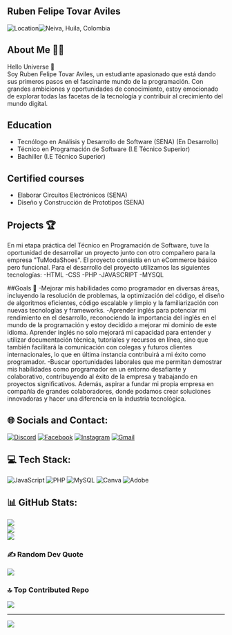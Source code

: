 ## Ruben Felipe Tovar Aviles

![Location](https://img.shields.io/badge/Location:-%237289DA.svg?color=green)![Neiva, Huila, Colombia](https://img.shields.io/badge/Neiva,Huila,Colombia-%237289DA.svg?color=blue)






##  About Me 👦🏻
Hello Universe 💫<br>Soy Ruben Felipe Tovar Aviles, un estudiante apasionado que está dando sus primeros pasos en el fascinante mundo de la programación. Con grandes ambiciones y oportunidades de conocimiento, estoy emocionado de explorar todas las facetas de la tecnología y contribuir al crecimiento del mundo digital.

## Education
- Tecnólogo en Análisis y Desarrollo de Software (SENA) (En Desarrollo)
- Técnico en Programación de Software (I.E Técnico Superior)
- Bachiller (I.E Técnico Superior)

## Certified courses
- Elaborar Circuitos Electrónicos (SENA)
- Diseño y Construcción de Prototipos (SENA)

## Projects 🏆
En mi etapa práctica del Técnico en Programación de Software, tuve la oportunidad de desarrollar un proyecto junto con otro compañero para la empresa "TuModaShoes". El proyecto consistía en un eCommerce básico pero funcional. Para el desarrollo del proyecto utilizamos las siguientes tecnologías:
-HTML
-CSS
-PHP
-JAVASCRIPT
-MYSQL

##Goals 🚀
-Mejorar mis habilidades como programador en diversas áreas, incluyendo la resolución de problemas, la optimización del código, el diseño de algoritmos eficientes, código escalable y limpio  y la familiarización con nuevas tecnologías y frameworks. 
-Aprender inglés para potenciar mi rendimiento en el desarrollo, reconociendo la importancia del inglés en el mundo de la programación y estoy decidido a mejorar mi dominio de este idioma. Aprender inglés no solo mejorará mi capacidad para entender y utilizar documentación técnica, tutoriales y recursos en línea, sino que también facilitará la comunicación con colegas y futuros clientes internacionales, lo que en última instancia contribuirá a mi éxito como programador.
-Buscar oportunidades laborales que me permitan demostrar mis habilidades como programador en un entorno desafiante y colaborativo, contribuyendo al éxito de la empresa y trabajando en proyectos significativos. Además, aspirar a fundar mi propia empresa en compañía de grandes colaboradores, donde podamos crear soluciones innovadoras y hacer una diferencia en la industria tecnológica.

## 🌐 Socials and Contact:
[![Discord](https://img.shields.io/badge/Discord-%237289DA.svg?logo=discord&logoColor=white)](https://discord.gg/felipexx0869) [![Facebook](https://img.shields.io/badge/Facebook-%231877F2.svg?logo=Facebook&logoColor=white)](https://www.facebook.com/rubenfelipe.tovaraviles.3/) [![Instagram](https://img.shields.io/badge/Instagram-%23E4405F.svg?logo=Instagram&logoColor=white)](https://instagram.com/felipeaviles_06) [![Gmail](https://img.shields.io/badge/Gmail-%23D14836.svg?logo=Gmail&logoColor=white)](mailto:pipeaviles1608@gmail.com)

## 💻 Tech Stack:
![JavaScript](https://img.shields.io/badge/javascript-%23323330.svg?style=for-the-badge&logo=javascript&logoColor=%23F7DF1E) ![PHP](https://img.shields.io/badge/php-%23777BB4.svg?style=for-the-badge&logo=php&logoColor=white) ![MySQL](https://img.shields.io/badge/mysql-%2300000f.svg?style=for-the-badge&logo=mysql&logoColor=white) ![Canva](https://img.shields.io/badge/Canva-%2300C4CC.svg?style=for-the-badge&logo=Canva&logoColor=white) ![Adobe](https://img.shields.io/badge/adobe-%23FF0000.svg?style=for-the-badge&logo=adobe&logoColor=white)
## 📊 GitHub Stats:
![](https://github-readme-stats.vercel.app/api?username=FelipeTop69&theme=react&hide_border=false&include_all_commits=false&count_private=false)<br/>
![](https://github-readme-streak-stats.herokuapp.com/?user=FelipeTop69&theme=react&hide_border=false)<br/>
![](https://github-readme-stats.vercel.app/api/top-langs/?username=FelipeTop69&theme=react&hide_border=false&include_all_commits=false&count_private=false&layout=compact)

### ✍️ Random Dev Quote
![](https://quotes-github-readme.vercel.app/api?type=horizontal&theme=radical)

### 🔝 Top Contributed Repo
![](https://github-contributor-stats.vercel.app/api?username=FelipeTop69&limit=5&theme=tokyonight&combine_all_yearly_contributions=true)

---
[![](https://visitcount.itsvg.in/api?id=FelipeTop69&icon=8&color=0)](https://visitcount.itsvg.in)

<!-- Proudly created with GPRM ( https://gprm.itsvg.in ) -->

